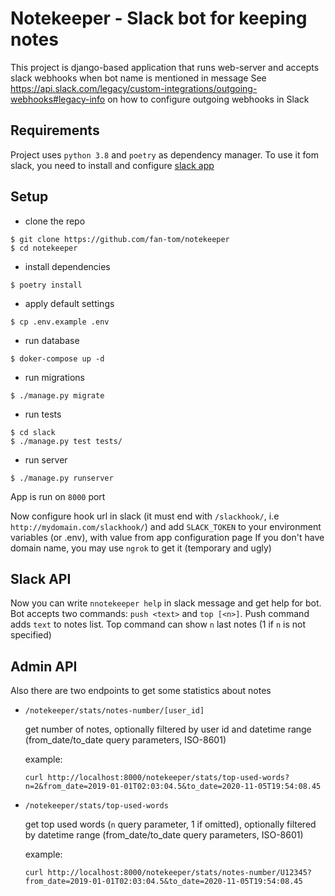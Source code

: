 # Notekeeper - Slack bot for keeping notes
This project is django-based application that runs web-server
and accepts slack webhooks when bot name is mentioned in message
See https://api.slack.com/legacy/custom-integrations/outgoing-webhooks#legacy-info
on how to configure outgoing webhooks in Slack

## Requirements 
Project uses `python 3.8` and `poetry` as dependency manager.
To use it fom slack, you need to install and configure [slack app](https://fan-tomworkspace.slack.com/apps/A0F7VRG6Q-outgoing-webhook)

## Setup

- clone the repo
```
$ git clone https://github.com/fan-tom/notekeeper
$ cd notekeeper
```

- install dependencies

`$ poetry install`

- apply default settings

`$ cp .env.example .env`

- run database

`$ doker-compose up -d`

- run migrations

`$ ./manage.py migrate`

- run tests

```
$ cd slack
$ ./manage.py test tests/
```

- run server

`$ ./manage.py runserver`

App is run on `8000` port

Now configure hook url in slack (it must end with `/slackhook/`, i.e `http://mydomain.com/slackhook/`)
and add `SLACK_TOKEN` to your environment variables (or .env), with value from app configuration page
If you don't have domain name, you may use `ngrok` to get it (temporary and ugly)

## Slack API
Now you can write `nnotekeeper help` in slack message and get help for bot.
Bot accepts two commands: `push <text>` and `top [<n>]`.
Push command adds `text` to notes list.
Top command can show `n` last notes (1 if `n` is not specified)

## Admin API
Also there are two endpoints to get some statistics about notes

- `/notekeeper/stats/notes-number/[user_id]`

    get number of notes, optionally filtered by user id and datetime range (from_date/to_date query parameters, ISO-8601)

    example:

    `curl http://localhost:8000/notekeeper/stats/top-used-words?n=2&from_date=2019-01-01T02:03:04.5&to_date=2020-11-05T19:54:08.45`

- `/notekeeper/stats/top-used-words`

    get top used words (`n` query parameter, 1 if omitted), optionally filtered by datetime range (from_date/to_date query parameters, ISO-8601)

    example:

    `curl http://localhost:8000/notekeeper/stats/notes-number/U12345?from_date=2019-01-01T02:03:04.5&to_date=2020-11-05T19:54:08.45`
